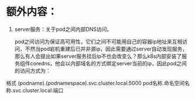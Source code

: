 # 额外内容：
1. server服务：关于pod之间内部DNS访问。

    pod之间访问为保证高可用性，它们之间不可能用自己的容器ip地址来互相访问，不然当pod宕机重建后已并非源ip，因此需要通过server自动发现服务，
那么有人会提出如果server服务挂后ip不也会改变么？那么k8s内部安装了服务组件coredns，他会以内部域名的方式绑定server当前的ip，因此pod之间的访问方式为：

格式
(podname).(podnamespace).svc.cluster.local:5000
pod名称.命名空间名称.svc.cluster.local:端口
